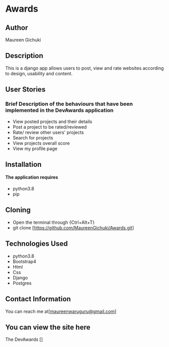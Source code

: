# Awards

## Author
Maureen Gichuki

## Description
This is a django app allows users to post, view and rate websites according to design, usability and content.
## User Stories

### Brief Description of the behaviours that have been implemented in the DevAwards application 

* View posted projects and their details
* Post a project to be rated/reviewed
* Rate/ review other users' projects
* Search for projects 
* View projects overall score
* View my profile page


## Installation
#### The application requires
* python3.8
* pip

## Cloning
* Open the terminal through {Ctrl+Alt+T}
* git clone [https://github.com/MaureenGichuki/Awards.git]

## Technologies Used
* python3.8
* Bootstrap4
* Html
* Css
* Django
* Postgres

## Contact Information
You can reach me at[maureenwaruguru@gmail.com]

## You can view the site here
The DevAwards []